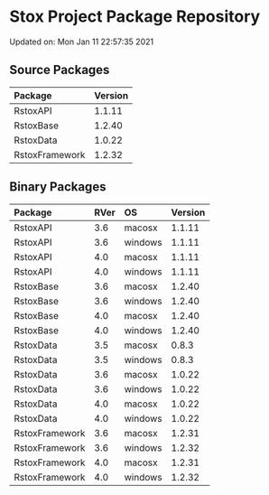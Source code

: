 # Stox Project Package Repository


Updated on: Mon Jan 11 22:57:35 2021
## Source Packages

|Package        |Version |
|:--------------|:-------|
|RstoxAPI       |1.1.11  |
|RstoxBase      |1.2.40  |
|RstoxData      |1.0.22  |
|RstoxFramework |1.2.32  |

## Binary Packages

|Package        |RVer |OS      |Version |
|:--------------|:----|:-------|:-------|
|RstoxAPI       |3.6  |macosx  |1.1.11  |
|RstoxAPI       |3.6  |windows |1.1.11  |
|RstoxAPI       |4.0  |macosx  |1.1.11  |
|RstoxAPI       |4.0  |windows |1.1.11  |
|RstoxBase      |3.6  |macosx  |1.2.40  |
|RstoxBase      |3.6  |windows |1.2.40  |
|RstoxBase      |4.0  |macosx  |1.2.40  |
|RstoxBase      |4.0  |windows |1.2.40  |
|RstoxData      |3.5  |macosx  |0.8.3   |
|RstoxData      |3.5  |windows |0.8.3   |
|RstoxData      |3.6  |macosx  |1.0.22  |
|RstoxData      |3.6  |windows |1.0.22  |
|RstoxData      |4.0  |macosx  |1.0.22  |
|RstoxData      |4.0  |windows |1.0.22  |
|RstoxFramework |3.6  |macosx  |1.2.31  |
|RstoxFramework |3.6  |windows |1.2.32  |
|RstoxFramework |4.0  |macosx  |1.2.31  |
|RstoxFramework |4.0  |windows |1.2.32  |
